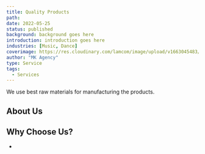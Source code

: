 ```yaml
---
title: Quality Products
path:
date: 2022-05-25
status: published
background: background goes here
introduction: introduction goes here
industries: [Music, Dance]
coverimage: https://res.cloudinary.com/lamcom/image/upload/v1663045483/mkagency/icon/mk-tik_qyze4q.png
author: "MK Agency"
type: Service
tags:
  - Services 
---
```


We use best raw materials for manufacturing the products.

<!--more-->

## About Us



## Why Choose Us?

- 
